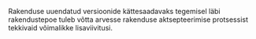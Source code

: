 Rakenduse uuendatud versioonide kättesaadavaks tegemisel läbi rakendustepoe
tuleb võtta arvesse rakenduse aktsepteerimise protsessist tekkivaid võimalikke
lisaviivitusi.
